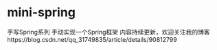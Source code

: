 # mini-spring
手写Spring系列
手动实现一个Spring框架
内容持续更新，欢迎关注我的博客https://blog.csdn.net/qq_31749835/article/details/90812799
